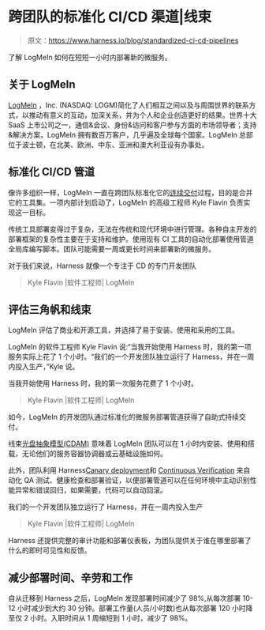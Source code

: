 # 跨团队的标准化 CI/CD 渠道|线束

> 原文：<https://www.harness.io/blog/standardized-ci-cd-pipelines>

了解 LogMeIn 如何在短短一小时内部署新的微服务。

## 关于 LogMeIn

[LogMeIn](https://www.logmein.com/) ，Inc. (NASDAQ: LOGM)简化了人们相互之间以及与周围世界的联系方式，以推动有意义的互动，加深关系，并为个人和企业创造更好的结果。世界十大 SaaS 上市公司之一，通信&会议、身份&访问和客户参与方面的市场领导者；支持&解决方案，LogMeIn 拥有数百万客户，几乎遍及全球每个国家。LogMeIn 总部位于波士顿，在北美、欧洲、中东、亚洲和澳大利亚设有办事处。

## 标准化 CI/CD 管道

像许多组织一样，LogMeIn 一直在跨团队标准化它的[连续交付](https://harness.io/continuous-delivery/)过程，目的是合并它的工具集。一项内部计划启动了，LogMeIn 的高级工程师 Kyle Flavin 负责实现这一目标。

传统工具部署变得过于复杂，无法在传统和现代环境中进行管理。各种自主开发的部署框架的复杂性主要在于支持和维护。使用现有 CI 工具的自动化部署使用管道全局库编写脚本。团队可能需要一周或更长时间来部署新的微服务。

对于我们来说，Harness 就像一个专注于 CD 的专门开发团队

> Kyle Flavin |软件工程师| LogMeIn

## 评估三角帆和线束

LogMeIn 评估了商业和开源工具，并选择了易于安装、使用和采用的工具。

LogMeIn 的软件工程师 Kyle Flavin 说:“当我开始使用 Harness 时，我的第一项服务实际上花了 1 个小时。“我们的一个开发团队独立运行了 Harness，并在一周内投入生产，”Kyle 说。

当我开始使用 Harness 时，我的第一次服务花费了 1 个小时。

> Kyle Flavin |软件工程师| LogMeIn

如今，LogMeIn 的开发团队通过标准化的微服务部署管道获得了自助式持续交付。

线束[光盘抽象模型(CDAM)](https://harness.io/2019/08/migrating-clouds-with-harness-continuous-delivery/) 意味着 LogMeIn 团队可以在 1 小时内安装、使用和搭载，无论他们的服务容器协调器或云基础设施如何。

此外，团队利用 Harness[Canary deployment](https://harness.io/2017/12/build-canary-deployment-4-minutes-harness/)和 [Continuous Verification](https://harness.io/harness-continuous-delivery/secret-sauce/continuous-verification/) 来自动化 QA 测试、健康检查和部署验证，以便部署管道可以在任何环境中主动识别性能异常和错误回归，如果需要，代码可以自动回滚。

我们的一个开发团队独立运行了 Harness，并在一周内投入生产

> Kyle Flavin |软件工程师| LogMeIn

Harness 还提供完整的审计功能和部署仪表板，为团队提供关于谁在哪里部署了什么的即时可见性和反馈。

## 减少部署时间、辛劳和工作

自从迁移到 Harness 之后，LogMeIn 发现部署时间减少了 98%,从每次部署 10-12 小时减少到大约 30 分钟。部署工作量(人员/小时数)也从每次部署 120 小时降至仅 2 小时。入职时间从 1 周缩短到 1 小时，减少了 98%。